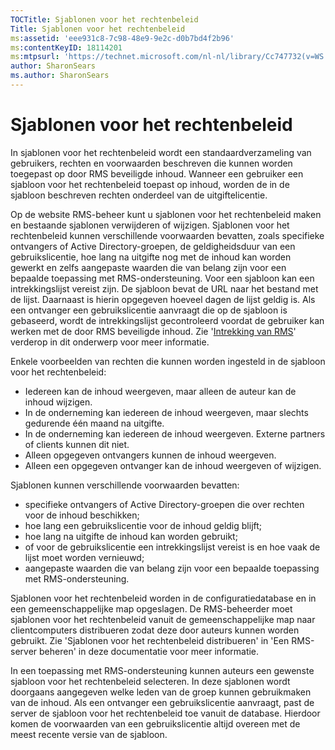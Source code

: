 ```yaml
---
TOCTitle: Sjablonen voor het rechtenbeleid
Title: Sjablonen voor het rechtenbeleid
ms:assetid: 'eee931c8-7c98-48e9-9e2c-d0b7bd4f2b96'
ms:contentKeyID: 18114201
ms:mtpsurl: 'https://technet.microsoft.com/nl-nl/library/Cc747732(v=WS.10)'
author: SharonSears
ms.author: SharonSears
---
```


Sjablonen voor het rechtenbeleid
================================

In sjablonen voor het rechtenbeleid wordt een standaardverzameling van gebruikers, rechten en voorwaarden beschreven die kunnen worden toegepast op door RMS beveiligde inhoud. Wanneer een gebruiker een sjabloon voor het rechtenbeleid toepast op inhoud, worden de in de sjabloon beschreven rechten onderdeel van de uitgiftelicentie.

Op de website RMS-beheer kunt u sjablonen voor het rechtenbeleid maken en bestaande sjablonen verwijderen of wijzigen. Sjablonen voor het rechtenbeleid kunnen verschillende voorwaarden bevatten, zoals specifieke ontvangers of Active Directory-groepen, de geldigheidsduur van een gebruikslicentie, hoe lang na uitgifte nog met de inhoud kan worden gewerkt en zelfs aangepaste waarden die van belang zijn voor een bepaalde toepassing met RMS-ondersteuning. Voor een sjabloon kan een intrekkingslijst vereist zijn. De sjabloon bevat de URL naar het bestand met de lijst. Daarnaast is hierin opgegeven hoeveel dagen de lijst geldig is. Als een ontvanger een gebruikslicentie aanvraagt die op de sjabloon is gebaseerd, wordt de intrekkingslijst gecontroleerd voordat de gebruiker kan werken met de door RMS beveiligde inhoud. Zie '[Intrekking van RMS](https://technet.microsoft.com/72689f90-f3c5-4b61-94ea-d825f3199b3b)' verderop in dit onderwerp voor meer informatie.

Enkele voorbeelden van rechten die kunnen worden ingesteld in de sjabloon voor het rechtenbeleid:

-   Iedereen kan de inhoud weergeven, maar alleen de auteur kan de inhoud wijzigen.
-   In de onderneming kan iedereen de inhoud weergeven, maar slechts gedurende één maand na uitgifte.
-   In de onderneming kan iedereen de inhoud weergeven. Externe partners of clients kunnen dit niet.
-   Alleen opgegeven ontvangers kunnen de inhoud weergeven.
-   Alleen een opgegeven ontvanger kan de inhoud weergeven of wijzigen.

Sjablonen kunnen verschillende voorwaarden bevatten:

-   specifieke ontvangers of Active Directory-groepen die over rechten voor de inhoud beschikken;
-   hoe lang een gebruikslicentie voor de inhoud geldig blijft;
-   hoe lang na uitgifte de inhoud kan worden gebruikt;
-   of voor de gebruikslicentie een intrekkingslijst vereist is en hoe vaak de lijst moet worden vernieuwd;
-   aangepaste waarden die van belang zijn voor een bepaalde toepassing met RMS-ondersteuning.

Sjablonen voor het rechtenbeleid worden in de configuratiedatabase en in een gemeenschappelijke map opgeslagen. De RMS-beheerder moet sjablonen voor het rechtenbeleid vanuit de gemeenschappelijke map naar clientcomputers distribueren zodat deze door auteurs kunnen worden gebruikt. Zie 'Sjablonen voor het rechtenbeleid distribueren' in 'Een RMS-server beheren' in deze documentatie voor meer informatie.

In een toepassing met RMS-ondersteuning kunnen auteurs een gewenste sjabloon voor het rechtenbeleid selecteren. In deze sjablonen wordt doorgaans aangegeven welke leden van de groep kunnen gebruikmaken van de inhoud. Als een ontvanger een gebruikslicentie aanvraagt, past de server de sjabloon voor het rechtenbeleid toe vanuit de database. Hierdoor komen de voorwaarden van een gebruikslicentie altijd overeen met de meest recente versie van de sjabloon.
